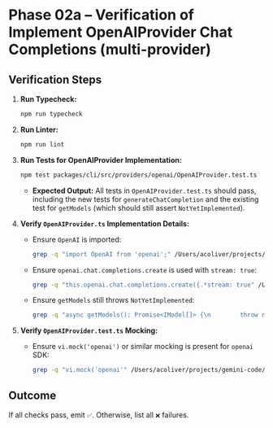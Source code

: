 # Phase 02a – Verification of Implement OpenAIProvider Chat Completions (multi-provider)

## Verification Steps

1.  **Run Typecheck:**
    ```bash
    npm run typecheck
    ```
2.  **Run Linter:**
    ```bash
    npm run lint
    ```
3.  **Run Tests for OpenAIProvider Implementation:**

    ```bash
    npm test packages/cli/src/providers/openai/OpenAIProvider.test.ts
    ```
    - **Expected Output:** All tests in `OpenAIProvider.test.ts` should pass, including the new tests for `generateChatCompletion` and the existing test for `getModels` (which should still assert `NotYetImplemented`).

4.  **Verify `OpenAIProvider.ts` Implementation Details:**
    - Ensure `OpenAI` is imported:
      ```bash
      grep -q "import OpenAI from 'openai';" /Users/acoliver/projects/gemini-code/gemini-cli/packages/cli/src/providers/openai/OpenAIProvider.ts
      ```
    - Ensure `openai.chat.completions.create` is used with `stream: true`:
      ```bash
      grep -q "this.openai.chat.completions.create({.*stream: true" /Users/acoliver/projects/gemini-code/gemini-cli/packages/cli/src/providers/openai/OpenAIProvider.ts
      ```
    - Ensure `getModels` still throws `NotYetImplemented`:
      ```bash
      grep -q "async getModels(): Promise<IModel[]> {\n        throw new Error('NotYetImplemented');" /Users/acoliver/projects/gemini-code/gemini-cli/packages/cli/src/providers/openai/OpenAIProvider.ts
      ```
5.  **Verify `OpenAIProvider.test.ts` Mocking:**
    - Ensure `vi.mock('openai')` or similar mocking is present for `openai` SDK:
      ```bash
      grep -q "vi.mock('openai'" /Users/acoliver/projects/gemini-code/gemini-cli/packages/cli/src/providers/openai/OpenAIProvider.test.ts
      ```

## Outcome

If all checks pass, emit `✅`. Otherwise, list all `❌` failures.
